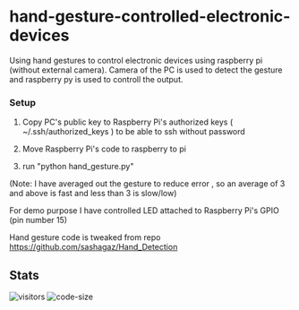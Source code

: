 # hand-gesture-controlled-electronic-devices
Using hand gestures to control electronic devices using raspberry pi (without external camera). Camera of the PC is used to detect the gesture and raspberry py is used to controll the output.

### Setup

1. Copy PC's public key to Raspberry Pi's authorized keys ( ~/.ssh/authorized_keys ) to be able to ssh without password

2. Move Raspberry Pi's code to raspberry to pi

3. run "python hand_gesture.py"

(Note: I have averaged out the gesture to reduce error , so an average of 3 and above is fast and less than 3 is slow/low)

For demo purpose I have controlled LED attached to Raspberry Pi's GPIO (pin number 15)


Hand gesture code is tweaked from repo https://github.com/sashagaz/Hand_Detection

## Stats
![visitors](https://visitor-badge.glitch.me/badge?page_id=jayeshathila.Hand-Gesture-Controlled-Electronics)	![code-size](https://img.shields.io/github/languages/code-size/jayeshathila/Hand-Gesture-Controlled-Electronics)